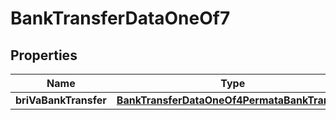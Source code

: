 

# BankTransferDataOneOf7


## Properties

| Name | Type | Description | Notes |
|------------ | ------------- | ------------- | -------------|
|**briVaBankTransfer** | [**BankTransferDataOneOf4PermataBankTransfer**](BankTransferDataOneOf4PermataBankTransfer.md) |  |  |



